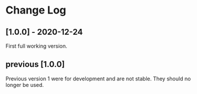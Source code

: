 # Change Log

## [1.0.0] - 2020-12-24
First full working version.

## previous [1.0.0]
Previous version 1 were for development and are not stable. 
They should no longer be used.
